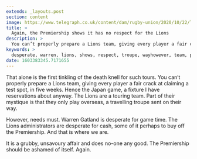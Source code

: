 ```yaml
--- 
extends: _layouts.post 
section: content 
image: https://www.telegraph.co.uk/content/dam/rugby-union/2020/10/22/TELEMMGLPICT000134224140_trans_NvBQzQNjv4BqN_gmPEf4gh9KGKN0H_DnHyKt-IYaej-heZF5MRmjFGc.jpeg?impolicy=logo-overlay 
title: > 
  Again, the Premiership shows it has no respect for the Lions 
description: > 
  You can’t properly prepare a Lions team, giving every player a fair crack at claiming a test spot, in five weeks.The Lions are a touring team.Warren Gatland is desperate for game time.The Lions administrators are desperate for cash, some of it perhaps to buy off the Premiership.The Premiership should be ashamed of itself. 
keywords: > 
  desperate, warren, lions, shows, respect, troupe, wayhowever, team, premiership, weeks, game, unsavoury 
date: 1603383345.7171655 
--- 
```

<div><p>That alone is the first tinkling of the death knell for such tours. You can&#8217;t properly prepare a Lions team, giving every player a fair crack at claiming a test spot, in five weeks. Hence the Japan game, a fixture I have reservations about anyway. The Lions are a touring team. Part of their mystique is that they only play overseas, a travelling troupe sent on their way.</p>
<p>However, needs must. Warren Gatland is desperate for game time. The Lions administrators are desperate for cash, some of it perhaps to buy off the Premiership. And that is where we are.</p>
<p>It is a grubby, unsavoury affair and does no-one any good. The Premiership should be ashamed of itself. Again. &#160;&#160;</p>
</div>